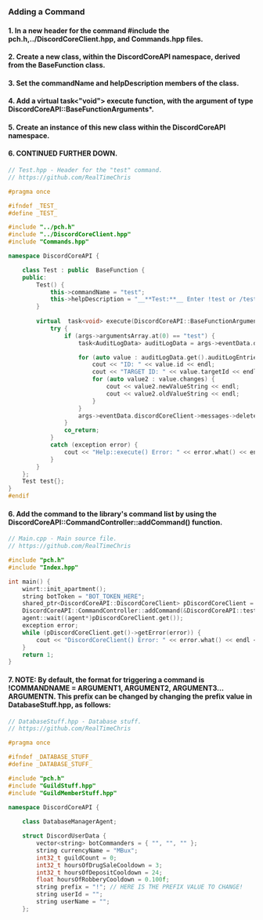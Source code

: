 ### **Adding a Command**
#### 1. In a new header for the command #include the pch.h,../DiscordCoreClient.hpp, and Commands.hpp files.
#### 2. Create a new class, within the DiscordCoreAPI namespace, derived from the BaseFunction class.
#### 3. Set the commandName and helpDescription members of the class.
#### 4. Add a virtual task<"void"> execute function, with the argument of type DiscordCoreAPI::BaseFunctionArguments*.
#### 5. Create an instance of this new class within the DiscordCoreAPI namespace.
#### 6. CONTINUED FURTHER DOWN.

```C++
// Test.hpp - Header for the "test" command.
// https://github.com/RealTimeChris

#pragma once

#ifndef _TEST_
#define _TEST_

#include "../pch.h"
#include "../DiscordCoreClient.hpp"
#include "Commands.hpp"

namespace DiscordCoreAPI {

	class Test : public  BaseFunction {
	public:
		Test() {
			this->commandName = "test";
			this->helpDescription = "__**Test:**__ Enter !test or /test to run this command!";
		}
	
		virtual  task<void> execute(DiscordCoreAPI::BaseFunctionArguments* args) {
			try {
				if (args->argumentsArray.at(0) == "test") {
					task<AuditLogData> auditLogData = args->eventData.discordCoreClient->guilds->getAuditLogDataAsync({ .actionType = DiscordCoreAPI::AuditLogEvent::ROLE_UPDATE, .guildId = args->eventData.getGuildId(), .limit = 25,   .userId = args->eventData.getAuthorId() });

					for (auto value : auditLogData.get().auditLogEntries) {
						cout << "ID: " << value.id << endl;
						cout << "TARGET ID: " << value.targetId << endl;
						for (auto value2 : value.changes) {
							cout << value2.newValueString << endl;
							cout << value2.oldValueString << endl;
						}
					}
					args->eventData.discordCoreClient->messages->deleteMessasgeBulkAsync({ .deletePinned = false,.channelId = args->eventData.getChannelId(),.limit = 25, .beforeThisId = args->eventData.getMessageId() }).get();
				}
				co_return;
			}
			catch (exception error) {
				cout << "Help::execute() Error: " << error.what() << endl << endl;
			}
		}
	};
	Test test{};
}
#endif
```
#### 6. Add the command to the library's command list by using the DiscordCoreAPI::CommandController::addCommand() function.

```C++
// Main.cpp - Main source file.
// https://github.com/RealTimeChris

#include "pch.h"
#include "Index.hpp"

int main() {
    winrt::init_apartment();
    string botToken = "BOT_TOKEN_HERE";
    shared_ptr<DiscordCoreAPI::DiscordCoreClient> pDiscordCoreClient = DiscordCoreAPI::DiscordCoreClient::finalSetup(botToken);
    DiscordCoreAPI::CommandController::addCommand(&DiscordCoreAPI::test, DiscordCoreAPI::test.commandName);
    agent::wait((agent*)pDiscordCoreClient.get());
    exception error;
    while (pDiscordCoreClient.get()->getError(error)) {
        cout << "DiscordCoreClient() Error: " << error.what() << endl << endl;
    }
    return 1;
}
```
#### 7. NOTE: By default, the format for triggering a command is !COMMANDNAME = ARGUMENT1, ARGUMENT2, ARGUMENT3... ARGUMENTN. This prefix can be changed by changing the prefix value in DatabaseStuff.hpp, as follows:

```C++
// DatabaseStuff.hpp - Database stuff.
// https://github.com/RealTimeChris

#pragma once

#ifndef _DATABASE_STUFF_
#define _DATABASE_STUFF_

#include "pch.h"
#include "GuildStuff.hpp"
#include "GuildMemberStuff.hpp"

namespace DiscordCoreAPI {
    
    class DatabaseManagerAgent;

    struct DiscordUserData {
        vector<string> botCommanders = { "", "", "" };
        string currencyName = "MBux";
        int32_t guildCount = 0;
        int32_t hoursOfDrugSaleCooldown = 3;
        int32_t hoursOfDepositCooldown = 24;
        float hoursOfRobberyCooldown = 0.100f;
        string prefix = "!"; // HERE IS THE PREFIX VALUE TO CHANGE!
        string userId = "";
        string userName = "";
    }; 
```
